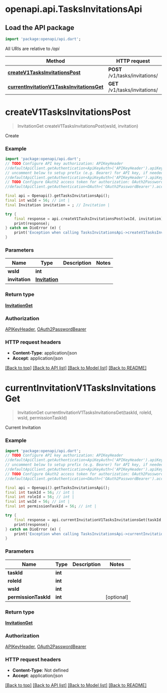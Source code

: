 # openapi.api.TasksInvitationsApi

## Load the API package
```dart
import 'package:openapi/api.dart';
```

All URIs are relative to */api*

Method | HTTP request | Description
------------- | ------------- | -------------
[**createV1TasksInvitationsPost**](TasksInvitationsApi.md#createv1tasksinvitationspost) | **POST** /v1/tasks/invitations/ | Create
[**currentInvitationV1TasksInvitationsGet**](TasksInvitationsApi.md#currentinvitationv1tasksinvitationsget) | **GET** /v1/tasks/invitations/ | Current Invitation


# **createV1TasksInvitationsPost**
> InvitationGet createV1TasksInvitationsPost(wsId, invitation)

Create

### Example
```dart
import 'package:openapi/api.dart';
// TODO Configure API key authorization: APIKeyHeader
//defaultApiClient.getAuthentication<ApiKeyAuth>('APIKeyHeader').apiKey = 'YOUR_API_KEY';
// uncomment below to setup prefix (e.g. Bearer) for API key, if needed
//defaultApiClient.getAuthentication<ApiKeyAuth>('APIKeyHeader').apiKeyPrefix = 'Bearer';
// TODO Configure OAuth2 access token for authorization: OAuth2PasswordBearer
//defaultApiClient.getAuthentication<OAuth>('OAuth2PasswordBearer').accessToken = 'YOUR_ACCESS_TOKEN';

final api = Openapi().getTasksInvitationsApi();
final int wsId = 56; // int | 
final Invitation invitation = ; // Invitation | 

try {
    final response = api.createV1TasksInvitationsPost(wsId, invitation);
    print(response);
} catch on DioError (e) {
    print('Exception when calling TasksInvitationsApi->createV1TasksInvitationsPost: $e\n');
}
```

### Parameters

Name | Type | Description  | Notes
------------- | ------------- | ------------- | -------------
 **wsId** | **int**|  | 
 **invitation** | [**Invitation**](Invitation.md)|  | 

### Return type

[**InvitationGet**](InvitationGet.md)

### Authorization

[APIKeyHeader](../README.md#APIKeyHeader), [OAuth2PasswordBearer](../README.md#OAuth2PasswordBearer)

### HTTP request headers

 - **Content-Type**: application/json
 - **Accept**: application/json

[[Back to top]](#) [[Back to API list]](../README.md#documentation-for-api-endpoints) [[Back to Model list]](../README.md#documentation-for-models) [[Back to README]](../README.md)

# **currentInvitationV1TasksInvitationsGet**
> InvitationGet currentInvitationV1TasksInvitationsGet(taskId, roleId, wsId, permissionTaskId)

Current Invitation

### Example
```dart
import 'package:openapi/api.dart';
// TODO Configure API key authorization: APIKeyHeader
//defaultApiClient.getAuthentication<ApiKeyAuth>('APIKeyHeader').apiKey = 'YOUR_API_KEY';
// uncomment below to setup prefix (e.g. Bearer) for API key, if needed
//defaultApiClient.getAuthentication<ApiKeyAuth>('APIKeyHeader').apiKeyPrefix = 'Bearer';
// TODO Configure OAuth2 access token for authorization: OAuth2PasswordBearer
//defaultApiClient.getAuthentication<OAuth>('OAuth2PasswordBearer').accessToken = 'YOUR_ACCESS_TOKEN';

final api = Openapi().getTasksInvitationsApi();
final int taskId = 56; // int | 
final int roleId = 56; // int | 
final int wsId = 56; // int | 
final int permissionTaskId = 56; // int | 

try {
    final response = api.currentInvitationV1TasksInvitationsGet(taskId, roleId, wsId, permissionTaskId);
    print(response);
} catch on DioError (e) {
    print('Exception when calling TasksInvitationsApi->currentInvitationV1TasksInvitationsGet: $e\n');
}
```

### Parameters

Name | Type | Description  | Notes
------------- | ------------- | ------------- | -------------
 **taskId** | **int**|  | 
 **roleId** | **int**|  | 
 **wsId** | **int**|  | 
 **permissionTaskId** | **int**|  | [optional] 

### Return type

[**InvitationGet**](InvitationGet.md)

### Authorization

[APIKeyHeader](../README.md#APIKeyHeader), [OAuth2PasswordBearer](../README.md#OAuth2PasswordBearer)

### HTTP request headers

 - **Content-Type**: Not defined
 - **Accept**: application/json

[[Back to top]](#) [[Back to API list]](../README.md#documentation-for-api-endpoints) [[Back to Model list]](../README.md#documentation-for-models) [[Back to README]](../README.md)


